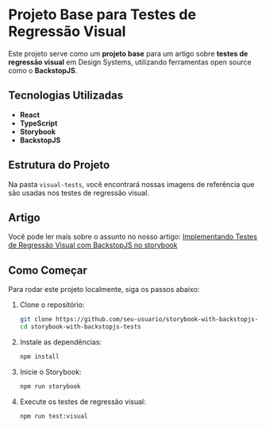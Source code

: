 # Projeto Base para Testes de Regressão Visual

Este projeto serve como um **projeto base** para um artigo sobre **testes de regressão visual** em Design Systems, utilizando ferramentas open source como o **BackstopJS**.

## Tecnologias Utilizadas

- **React**
- **TypeScript**
- **Storybook**
- **BackstopJS**

## Estrutura do Projeto

Na pasta `visual-tests`, você encontrará nossas imagens de referência que são usadas nos testes de regressão visual.

## Artigo

Você pode ler mais sobre o assunto no nosso artigo: [Implementando Testes de Regressão Visual com BackstopJS no storybook](https://medium.com/@elias.manica/implementando-testes-de-regress%C3%A3o-visual-com-backstopjs-no-storybook-75bd83407c7b)

## Como Começar

Para rodar este projeto localmente, siga os passos abaixo:

1. Clone o repositório:

   ```bash
   git clone https://github.com/seu-usuario/storybook-with-backstopjs-tests.git
   cd storybook-with-backstopjs-tests
   ```

2. Instale as dependências:

   ```bash
   npm install
   ```

3. Inicie o Storybook:

   ```bash
   npm run storybook
   ```

4. Execute os testes de regressão visual:
   ```bash
   npm run test:visual
   ```
